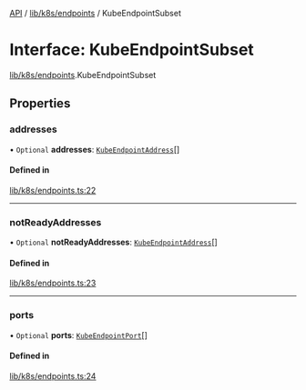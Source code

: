 [API](../API.md) / [lib/k8s/endpoints](../modules/lib_k8s_endpoints.md) / KubeEndpointSubset

# Interface: KubeEndpointSubset

[lib/k8s/endpoints](../modules/lib_k8s_endpoints.md).KubeEndpointSubset

## Properties

### addresses

• `Optional` **addresses**: [`KubeEndpointAddress`](lib_k8s_endpoints.KubeEndpointAddress.md)[]

#### Defined in

[lib/k8s/endpoints.ts:22](https://github.com/kubernetes-sigs/headlamp/blob/072d2509b/frontend/src/lib/k8s/endpoints.ts#L22)

___

### notReadyAddresses

• `Optional` **notReadyAddresses**: [`KubeEndpointAddress`](lib_k8s_endpoints.KubeEndpointAddress.md)[]

#### Defined in

[lib/k8s/endpoints.ts:23](https://github.com/kubernetes-sigs/headlamp/blob/072d2509b/frontend/src/lib/k8s/endpoints.ts#L23)

___

### ports

• `Optional` **ports**: [`KubeEndpointPort`](lib_k8s_endpoints.KubeEndpointPort.md)[]

#### Defined in

[lib/k8s/endpoints.ts:24](https://github.com/kubernetes-sigs/headlamp/blob/072d2509b/frontend/src/lib/k8s/endpoints.ts#L24)
